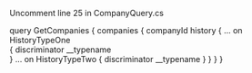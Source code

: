Uncomment line 25 in CompanyQuery.cs

query GetCompanies {
  companies {
    companyId
    history {
      ... on HistoryTypeOne      
      {
        discriminator
        __typename        
      } 
      ... on HistoryTypeTwo {
        discriminator
        __typename
      }
    }
  }
}